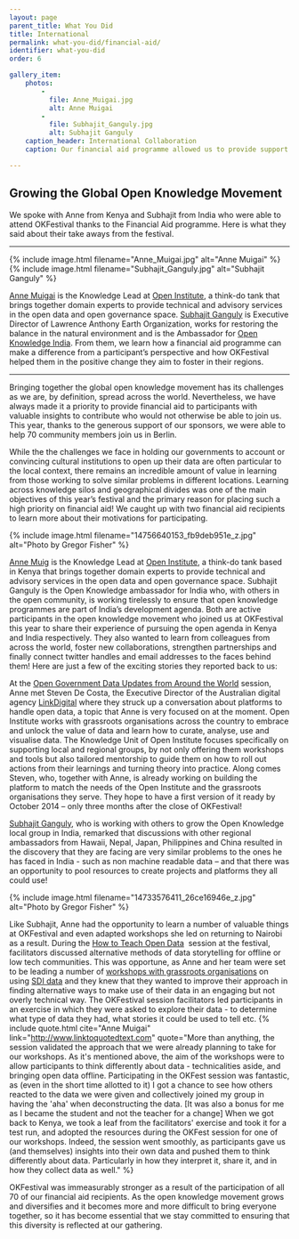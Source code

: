 ```yaml
---
layout: page
parent_title: What You Did
title: International
permalink: what-you-did/financial-aid/
identifier: what-you-did
order: 6

gallery_item:
    photos:
        -
          file: Anne_Muigai.jpg
          alt: Anne Muigai
        -
          file: Subhajit_Ganguly.jpg
          alt: Subhajit Ganguly
    caption_header: International Collaboration
    caption: Our financial aid programme allowed us to provide support for over 70 interntional community members. This gave us the opportunity to learn across geographical barriers in order to stregthen and grow the global open knowledge movement. We spoke with Anne Muigai (Open Institute) from Kenya and Subhajit Ganguly (Open Knowledge Ambassador) from India, two participants, who were able to attend OKFestival thanks to the Financial Aid programme. Here is what they said about their take aways from the festival.

---
```


## Growing the Global Open Knowledge Movement

<span class="summary">We spoke with Anne from Kenya and Subhajit from India who were able to attend OKFestival thanks to the Financial Aid programme. Here is what they said about their take aways from the festival.</span>

---

<div class="pull">
{% include image.html filename="Anne_Muigai.jpg" alt="Anne Muigai" %}
{% include image.html filename="Subhajit_Ganguly.jpg" alt="Subhajit Ganguly" %}
</div>

[Anne Muigai](https://twitter.com/eebiejeebiez) is the Knowledge Lead at [Open Institute](http://www.openinstitute.com/), a think-do tank that brings together domain experts to provide technical and advisory services in the open data and open governance space. [Subhajit Ganguly](https://twitter.com/subhajitganguly) is Executive Director of Lawrence Anthony Earth Organization, works for restoring the balance in the natural environment and is the Ambassador for [Open Knowledge India](http://in.okfn.org/). From them, we learn how a financial aid programme can make a difference from a participant’s perspective and how OKFestival helped them in the positive change they aim to foster in their regions.

---

Bringing together the global open knowledge movement has its challenges as we are, by definition, spread across the world. Nevertheless, we have always made it a priority to provide financial aid to participants with valuable insights to contribute who would not otherwise be able to join us. This year, thanks to the generous support of our sponsors, we were able to help 70 community members join us in Berlin.

While the the challenges we face in holding our governments to account or convincing cultural institutions to open up their data are often particular to the local context, there remains an incredible amount of value in learning from those working to solve similar problems in different locations. Learning across knowledge silos and geographical divides was one of the main objectives of this year&rsquo;s festival and the primary reason for placing such a high priority on financial aid! We caught up with two financial aid recipients to learn more about their motivations for participating.

<div class="pull">
{% include image.html filename="14756640153_fb9deb951e_z.jpg" alt="Photo by Gregor Fisher" %}
</div>

<a href="https://twitter.com/eebiejeebiez">Anne Muig</a> is the Knowledge Lead at <a href="http://www.openinstitute.com/">Open Institute</a>, a think-do tank based in Kenya that brings together domain experts to provide technical and advisory services in the open data and open governance space. Subhajit Ganguly is the Open Knowledge ambassador for India who, with others in the open community, is working tirelessly to ensure that open knowledge programmes are part of India&rsquo;s development agenda. Both are active participants in the open knowledge movement who joined us at OKFestival this year to share their experience of pursuing the open agenda in Kenya and India respectively. They also wanted to learn from colleagues from across the world, foster new collaborations, strengthen partnerships and finally connect twitter handles and email addresses to the faces behind them! Here are just a few of the exciting stories they reported back to us:

At the <a class="c0" href="http://sched.co/T1ngi4">Open Government Data Updates from Around the World</a> session, Anne met Steven De Costa, the Executive Director of the Australian digital agency <a class="c0" href="http://www.linkdigital.com.au/">LinkDigital</a> where they struck up a conversation about platforms to handle open data, a topic that Anne is very focused on at the moment. Open Institute works with grassroots organisations across the country to embrace and unlock the value of data and learn how to curate, analyse, use and visualise data. The Knowledge Unit of Open Institute focuses specifically on supporting local and regional groups, by not only offering them workshops and tools but also tailored mentorship to guide them on how to roll out actions from their learnings and turning theory into practice. Along comes Steven, who, together with Anne, is already working on building the platform to match the needs of the Open Institute and the grassroots organisations they serve. They hope to have a first version of it ready by October 2014 &ndash; only three months after the close of OKFestival!

<a href="https://twitter.com/subhajitganguly">Subhajit Ganguly</a>, who is working with others to grow the Open Knowledge local group in India, remarked that discussions with other regional ambassadors from Hawaii, Nepal, Japan, Philippines and China resulted in the discovery that they are facing are very similar problems to the ones he has faced in India - such as non machine readable data &ndash; and that there was an opportunity to pool resources to create projects and platforms they all could use!

<div class="pull">
{% include image.html filename="14733576411_26ce16946e_z.jpg" alt="Photo by Gregor Fisher" %}
</div>

Like Subhajit, Anne had the opportunity to learn a number of valuable things at OKFestival and even adapted workshops she led on returning to Nairobi as a result. During the <a class="c0" href="http://sched.co/T1n81P">How to Teach Open Data</a> &nbsp;session at the festival, facilitators discussed alternative methods of data storytelling for offline or low tech communities. This was opportune, as Anne and her team were set to be leading a number of <a class="c0" href="http://openinstitute.com/sdi-data-support-program/">workshops with grassroots organisations</a> on using <a href="http://kenyasdi.or.ke">SDI data</a> and they knew that they wanted to improve their approach in finding alternative ways to make use of their data in an engaging but not overly technical way. The OKFestival session facilitators led participants in an exercise in which they were asked to explore their data - to determine what type of data they had, what stories it could be used to tell etc. {% include quote.html cite="Anne Muigai" link="http://www.linktoquotedtext.com" quote="More than anything, the session validated the approach that we were already planning to take for our workshops. As it's mentioned above, the aim of the workshops were to allow participants to think differently about data - technicalities aside, and bringing open data offline. Participating in the OKFest session was fantastic, as (even in the short time allotted to it) I got a chance to see how others reacted to the data we were given and collectively joined my group in having the &#39;aha&#39; when deconstructing the data. [It was also a bonus for me as I became the student and not the teacher for a change] When we got back to Kenya, we took a leaf from the facilitators&#39; exercise and took it for a test run, and adopted the resources during the OKFest session for one of our workshops. Indeed, the session went smoothly, as participants gave us (and themselves) insights into their own data and pushed them to think differently about data. Particularly in how they interpret it, share it, and in how they collect data as well." %}

OKFestival was immeasurably stronger as a result of the participation of all 70 of our financial aid recipients. As the open knowledge movement grows and diversifies and it becomes more and more difficult to bring everyone together, so it has become essential that we stay committed to ensuring that this diversity is reflected at our gathering.



